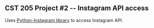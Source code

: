 ## CST 205 Project #2 -- Instagram API access

Uses [Python-Instagram library](https://github.com/Instagram/python-instagram) to access Instagram API.